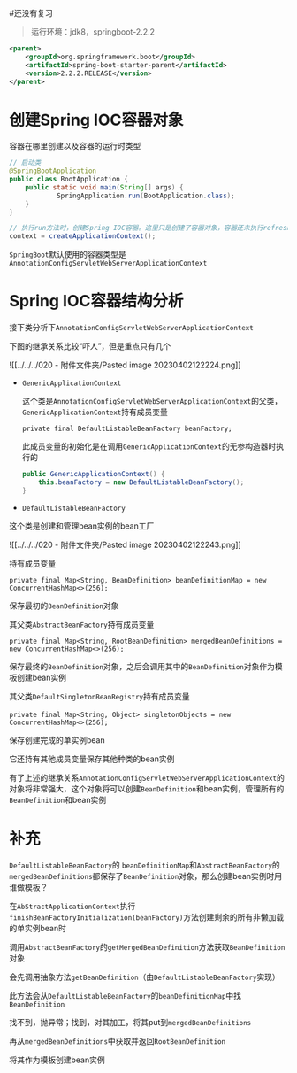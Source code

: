 #还没有复习 

> 运行环境：jdk8，springboot-2.2.2

```xml
<parent>
    <groupId>org.springframework.boot</groupId>
    <artifactId>spring-boot-starter-parent</artifactId>
    <version>2.2.2.RELEASE</version>
</parent>
```



# 创建Spring IOC容器对象

容器在哪里创建以及容器的运行时类型

```java
// 启动类
@SpringBootApplication
public class BootApplication {
    public static void main(String[] args) {
            SpringApplication.run(BootApplication.class);
    }
}
```

```java
// 执行run方法时，创建Spring IOC容器。这里只是创建了容器对象，容器还未执行refresh方法
context = createApplicationContext();
```



`SpringBoot`默认使用的容器类型是`AnnotationConfigServletWebServerApplicationContext`



# Spring IOC容器结构分析

接下类分析下`AnnotationConfigServletWebServerApplicationContext`

下图的继承关系比较“吓人”，但是重点只有几个

![[../../../020 - 附件文件夹/Pasted image 20230402122224.png]]

- `GenericApplicationContext`

  这个类是`AnnotationConfigServletWebServerApplicationContext`的父类，`GenericApplicationContext`持有成员变量

  `private final DefaultListableBeanFactory beanFactory;`

  此成员变量的初始化是在调用`GenericApplicationContext`的无参构造器时执行的

  ```java
  public GenericApplicationContext() {
      this.beanFactory = new DefaultListableBeanFactory();
  }
  ```

- `DefaultListableBeanFactory`

这个类是创建和管理bean实例的bean工厂

![[../../../020 - 附件文件夹/Pasted image 20230402122243.png]]
  
持有成员变量

`private final Map<String, BeanDefinition> beanDefinitionMap = new ConcurrentHashMap<>(256);`

保存最初的`BeanDefinition`对象

  

其父类`AbstractBeanFactory`持有成员变量

`private final Map<String, RootBeanDefinition> mergedBeanDefinitions = new ConcurrentHashMap<>(256);`

保存最终的`BeanDefinition`对象，之后会调用其中的`BeanDefinition`对象作为模板创建bean实例



​其父类`DefaultSingletonBeanRegistry`持有成员变量

​`private final Map<String, Object> singletonObjects = new ConcurrentHashMap<>(256);`

​保存创建完成的单实例bean

​它还持有其他成员变量保存其他种类的bean实例



有了上述的继承关系`AnnotationConfigServletWebServerApplicationContext`的对象将非常强大，这个对象将可以创建`BeanDefinition`和bean实例，管理所有的`BeanDefinition`和bean实例



# 补充

`DefaultListableBeanFactory`的 `beanDefinitionMap`和`AbstractBeanFactory`的`mergedBeanDefinitions`都保存了`BeanDefinition`对象，那么创建bean实例时用谁做模板？

在`AbStractApplicationContext`执行`finishBeanFactoryInitialization(beanFactory)`方法创建剩余的所有非懒加载的单实例bean时

调用`AbstractBeanFactory`的`getMergedBeanDefinition`方法获取`BeanDefinition`对象

会先调用抽象方法`getBeanDefinition`（由`DefaultListableBeanFactory`实现）

此方法会从`DefaultListableBeanFactory`的`beanDefinitionMap`中找`BeanDefinition`

找不到，抛异常；找到，对其加工，将其put到`mergedBeanDefinitions`

再从`mergedBeanDefinitions`中获取并返回`RootBeanDefinition`

将其作为模板创建bean实例
